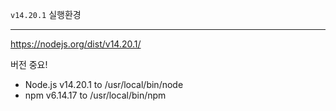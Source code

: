 `v14.20.1` 실행환경

---

https://nodejs.org/dist/v14.20.1/

버전 중요!

- Node.js v14.20.1 to /usr/local/bin/node
- npm v6.14.17 to /usr/local/bin/npm
